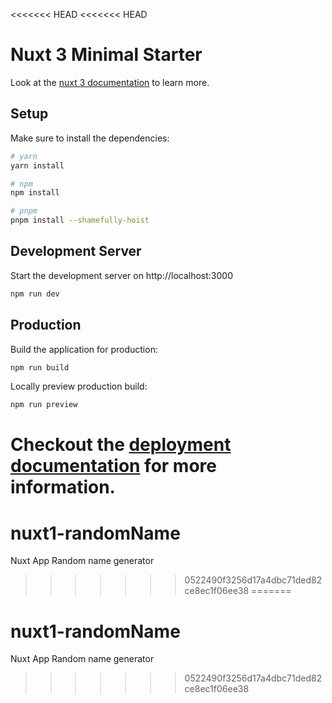 <<<<<<< HEAD
<<<<<<< HEAD
# Nuxt 3 Minimal Starter

Look at the [nuxt 3 documentation](https://v3.nuxtjs.org) to learn more.

## Setup

Make sure to install the dependencies:

```bash
# yarn
yarn install

# npm
npm install

# pnpm
pnpm install --shamefully-hoist
```

## Development Server

Start the development server on http://localhost:3000

```bash
npm run dev
```

## Production

Build the application for production:

```bash
npm run build
```

Locally preview production build:

```bash
npm run preview
```

Checkout the [deployment documentation](https://v3.nuxtjs.org/guide/deploy/presets) for more information.
=======
# nuxt1-randomName
Nuxt App Random name generator
>>>>>>> 0522490f3256d17a4dbc71ded82ce8ec1f06ee38
=======
# nuxt1-randomName
Nuxt App Random name generator
>>>>>>> 0522490f3256d17a4dbc71ded82ce8ec1f06ee38

